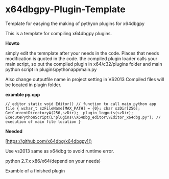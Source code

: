 # x64dbgpy-Plugin-Template
Template for easying the making of pythyon plugins for x64dbgpy

This is a template for compiling x64dbgpy plugins.


**Howto**

simply edit the temnplate after your needs in the code.
Places that needs modification is quoted in the code.
the compiled plugin loader calls your main script, so put 
the compiled plugin in x64/c32/plugins folder and main python script in 
plugins\\pythonapp\\main.py

Also change outputfile name in project setting in VS2013
Compiled files will be located in plugin folder.


**examble py.cpp**

`// editor
static void Editor() // function to call main python app file
{
    wchar_t szFileName[MAX_PATH] = {0};
	char szDir[256]; GetCurrentDirectoryA(256,szDir); _plugin_logputs(szDir);
    ExecutePythonScript(L"plugins\\X64Dbg_editor\\Editor_x64dbg.py"); // execution of main file location
}
`

**Needed**

[https://github.com/x64dbg/x64dbgpy]()

Use vs2013 same as x64dbg to avoid runtime error.

python 2.7.x x86/x64(depend on your needs)

Examble of a finished plugin


